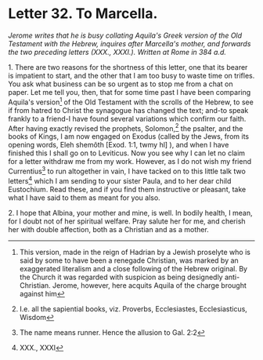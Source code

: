 <h1>Letter 32. To Marcella.</h1>

<p><i>Jerome writes that he is busy collating Aquila's Greek version of the Old Testament with the Hebrew, inquires after Marcella's mother, and forwards the two preceding letters (XXX., XXXI.). Written at Rome in 384 a.d.</i></p>

1\. There are two reasons for the shortness of this letter, one that its bearer is impatient to start, and the other that I am too busy to waste time on trifles. You ask what business can be so urgent as to stop me from a chat on paper. Let me tell you, then, that for some time past I have been comparing Aquila's version[^P1102_233831] of the Old Testament with the scrolls of the Hebrew, to see if from hatred to Christ the synagogue has changed the text; and-to speak frankly to a friend-I have found several variations which confirm our faith. After having exactly revised the prophets, Solomon,[^P1103_234460] the psalter, and the books of Kings, I am now engaged on Exodus (called by the Jews, from its opening words, Eleh shem&ocirc;th [Exod. 1:1, twmy hl] ), and when I have finished this I shall go on to Leviticus. Now you see why I can let no claim for a letter withdraw me from my work. However, as I do not wish my friend Currentius[^P1105_234912] to run altogether in vain, I have tacked on to this little talk two letters[^P1106_235052] which I am sending to your sister Paula, and to her dear child Eustochium. Read these, and if you find them instructive or pleasant, take what I have said to them as meant for you also.

2\. I hope that Albina, your mother and mine, is well. In bodily health, I mean, for I doubt not of her spiritual welfare. Pray salute her for me, and cherish her with double affection, both as a Christian and as a mother.

[^P1102_233831]:
	This version, made in the reign of Hadrian by a Jewish proselyte who is said by some to have been a renegade Christian, was marked by an exaggerated literalism and a close following of the Hebrew original. By the Church it was regarded with suspicion as being designedly anti-Christian. Jerome, however, here acquits Aquila of the charge brought against him

[^P1103_234460]:
	I.e. all the sapiential books, viz. Proverbs, Ecclesiastes, Ecclesiasticus, Wisdom

[^P1105_234912]:
	The name means runner. Hence the allusion to Gal. 2:2

[^P1106_235052]:
	XXX., XXXI